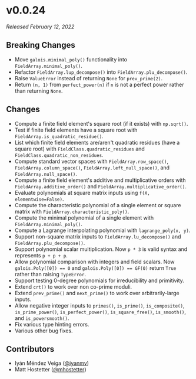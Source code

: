 # v0.0.24

*Released February 12, 2022*

## Breaking Changes

- Move `galois.minimal_poly()` functionality into `FieldArray.minimal_poly()`.
- Refactor `FieldArray.lup_decompose()` into `FieldArray.plu_decompose()`.
- Raise `ValueError` instead of returning `None` for `prev_prime(2)`.
- Return `(n, 1)` from `perfect_power(n)` if `n` is not a perfect power rather than returning `None`.

## Changes

- Compute a finite field element's square root (if it exists) with `np.sqrt()`.
- Test if finite field elements have a square root with `FieldArray.is_quadratic_residue()`.
- List which finite field elements are/aren't quadratic residues (have a square root) with `FieldClass.quadratic_residues` and `FieldClass.quadratic_non_residues`.
- Compute standard vector spaces with `FieldArray.row_space()`, `FieldArray.column_space()`, `FieldArray.left_null_space()`, and `FieldArray.null_space()`.
- Compute a finite field element's additive and multiplicative orders with `FieldArray.additive_order()` and `FieldArray.multiplicative_order()`.
- Evaluate polynomials at square matrix inputs using `f(X, elementwise=False)`.
- Compute the characteristic polynomial of a single element or square matrix with `FieldArray.characteristic_poly()`.
- Compute the minimal polynomial of a single element with `FieldArray.minimal_poly()`.
- Compute a Lagrange interpolating polynomial with `lagrange_poly(x, y)`.
- Support non-square matrix inputs to `FieldArray.lu_decompose()` and `FieldArray.plu_decompose()`.
- Support polynomial scalar multiplication. Now `p * 3` is valid syntax and represents `p + p + p`.
- Allow polynomial comparison with integers and field scalars. Now `galois.Poly([0]) == 0` and `galois.Poly([0]) == GF(0)` return `True` rather than raising `TypeError`.
- Support testing 0-degree polynomials for irreducibility and primitivity.
- Extend `crt()` to work over non co-prime moduli.
- Extend `prev_prime()` and `next_prime()` to work over arbitrarily-large inputs.
- Allow negative integer inputs to `primes()`, `is_prime()`, `is_composite()`, `is_prime_power()`, `is_perfect_power()`, `is_square_free()`, `is_smooth()`, and `is_powersmooth()`.
- Fix various type hinting errors.
- Various other bug fixes.

## Contributors

- Iyán Méndez Veiga ([@iyanmv](https://github.com/iyanmv))
- Matt Hostetter ([@mhostetter](https://github.com/mhostetter))
